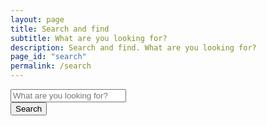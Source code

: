 ```yaml
---
layout: page
title: Search and find
subtitle: What are you looking for?
description: Search and find. What are you looking for?
page_id: "search"
permalink: /search
---
```


<div class="field has-addons">
    <div class="control is-expanded">
        <input type="search" id="search-input" placeholder="What are you looking for?" class="input is-large">
    </div>
    <div class="control">
        <button id="search-button" class="button is-large">Search</button>
    </div>
</div>

<div id="search-results" class="content">
</div>

<script src="https://cdn.jsdelivr.net/gh/nextapps-de/flexsearch@0.8/dist/flexsearch.bundle.min.js"></script>

<script>
    (function() {
        const allSearchFields = ["document", "section", "content", "url", "date", "category", "tags"];

        const searchInput = document.getElementById('search-input');
        const searchResultsContainer = document.getElementById('search-results');
        
        // Set initial placeholder and disable the input
        searchInput.placeholder = "Loading search data…";
        searchInput.disabled = true;

        // Initialize a container for multiple FlexSearch indexes
        const indexes = {};
        const languages = {
            'en': '/search.json',
            'de': '/de/search.json'
        };

        // Determine the current page language
        const currentLang = document.documentElement.lang || 'en';

        // Function to create a new FlexSearch index for a given language
        function createIndex(lang) {
            return new FlexSearch.Document({
                document: {
                    id: "url",
                    index: allSearchFields,
                    store: allSearchFields
                },
                tokenize: "full",
                encoder: FlexSearch.Charset.LatinSoundex,
                cache: true,
                context: true,
                lang: lang
            });
        }

        let filesToLoad = Object.keys(languages).map(lang => languages[lang]);
        let filesLoaded = 0;

        // Function to check if all files are loaded
        function checkIfReady() {
            filesLoaded++;
            if (filesLoaded === filesToLoad.length) {
                searchInput.placeholder = "What are you looking for?";
                searchInput.disabled = false;
                
                // Add event listeners AFTER the indexes are ready
                document.getElementById('search-button').addEventListener('click', performSearch);
                
                searchInput.addEventListener('keydown', (event) => {
                    if (event.key === 'Enter') {
                        event.preventDefault();
                        performSearch();
                    }
                });

                // This event listener will clear the results when the input changes.
                searchInput.addEventListener('input', () => {
                    searchResultsContainer.innerHTML = '';
                });
            }
        }

        // Fetch the search.json files and populate the correct index
        Object.keys(languages).forEach(lang => {
            const url = languages[lang];
            indexes[lang] = createIndex(lang);
            
            fetch(url)
                .then(response => {
                    if (!response.ok) {
                        throw new Error(`HTTP error! status: ${response.status}`);
                    }
                    return response.json();
                })
                .then(data => {
                    data.forEach(item => {
                        if (item.url) {
                            indexes[lang].add(item);
                        } else {
                            console.warn(`Item missing URL in ${url}, skipping for FlexSearch index:`, item);
                        }
                    });
                    checkIfReady();
                })
                .catch(error => {
                    console.error(`Error fetching or parsing ${url}:`, error);
                    searchResultsContainer.innerHTML = '<p>Error loading search data. Some results may be missing. You can still search, but not all data might be available. Please try reloading the page.</p>';
                    checkIfReady();
                });
        });

        // Function to perform search across all indexes
        function performSearch() {
            const query = searchInput.value.trim();
            if (query.length === 0) {
                searchResultsContainer.innerHTML = '';
                return;
            }
            if (typeof query !== 'string' || query.length === 0) {
                console.warn("Invalid search query received (not a non-empty string):", query);
                searchResultsContainer.innerHTML = '<p>Please enter a valid search term.</p>';
                return;
            }

            let allResults = [];
            const searchOptions = {
                limit: 99,
                enrich: true,
                suggest: true,
                highlight: {
                    template: '<mark style="background-color: yellow;">$1</mark>',
                    boundary: 32,
                    merge: true
                },
                boundary: 32
            };
            
            // Search the current language index first.
            const currentLangIndex = indexes[currentLang];
            if (currentLangIndex) {
                const rawResults = currentLangIndex.search(query, searchOptions);
                
                rawResults.forEach(fieldResult => {
                    if (fieldResult && fieldResult.result) {
                        fieldResult.result.forEach(r => {
                            // The 'doc' property now contains the highlighted content
                            const doc = r.doc; 
                            if (doc) {
                                // Add a higher score for results from the current language
                                allResults.push({ id: r.id, doc: doc, score: r.score - 1000, lang: currentLang });
                            }
                        });
                    }
                });
            }

            // Search other language indexes.
            Object.keys(indexes).forEach(lang => {
                if (lang !== currentLang) {
                    const otherLangIndex = indexes[lang];
                    const rawResults = otherLangIndex.search(query, searchOptions);
                    
                    rawResults.forEach(fieldResult => {
                        if (fieldResult && fieldResult.result) {
                            fieldResult.result.forEach(r => {
                                const doc = r.doc;
                                if (doc) {
                                    allResults.push({ id: r.id, doc: doc, score: r.score, lang: lang });
                                }
                            });
                        }
                    });
                }
            });

            // Sort the combined results by their relevance score.
            allResults.sort((a, b) => a.score - b.score);

            displayResults(allResults);
        }

        function displayResults(results) {
            if (typeof _paq !== 'undefined') {
                _paq.push(['trackSiteSearch', searchInput.value.trim(), false, results.length]);
            }
            
            // Deduplicate results, as a single document may appear in multiple indexes
            const uniqueResults = [];
            const seenUrls = new Set();
            results.forEach(result => {
                if (result.doc && !seenUrls.has(result.doc.url)) {
                    uniqueResults.push(result);
                    seenUrls.add(result.doc.url);
                }
            });

            if (uniqueResults.length === 0) {
                searchResultsContainer.innerHTML = '<p>No results found.</p>';
                return;
            }
            
            let html = '<ul class="search-results-list">';
            uniqueResults.forEach(result => {
                const item = result.doc;
                if (!item) {
                    console.warn('Skipping search result with undefined document:', result);
                    return;
                }
                
                const title = item.document || 'No Title';
                const url = item.url || '#';
                const sectionContent = item.section || '';
                const mainContent = item.content || '';

                html += `
                    <li class="box mb-4">
                        <p><a href="${url}"><strong>${title}</strong></a><br>${sectionContent}</p>
                        <p>${mainContent}</p>
                    </li>
                `;
            });
            html += '</ul>';
            searchResultsContainer.innerHTML = html;
        }

    })();
</script>